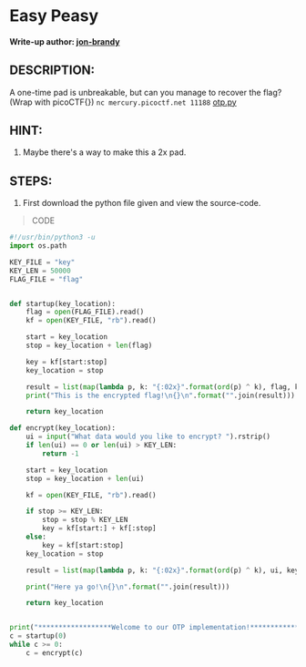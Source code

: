 # Easy Peasy
#### Write-up author: [jon-brandy](https://github.com/jon-brandy)
## DESCRIPTION:
A one-time pad is unbreakable, but can you manage to recover the flag? 
(Wrap with picoCTF{}) `nc mercury.picoctf.net 11188` [otp.py](https://github.com/jon-brandy/CTF-WRITE-UP/blob/fee9da0a6e797eaaa7902bc0dc645396ca97a3b7/Asset/Easy%20Peasy/otp.py)
## HINT:
1. Maybe there's a way to make this a 2x pad.
## STEPS:
1. First download the python file given and view the source-code.

> CODE

```py
#!/usr/bin/python3 -u
import os.path

KEY_FILE = "key"
KEY_LEN = 50000
FLAG_FILE = "flag"


def startup(key_location):
	flag = open(FLAG_FILE).read()
	kf = open(KEY_FILE, "rb").read()

	start = key_location
	stop = key_location + len(flag)

	key = kf[start:stop]
	key_location = stop

	result = list(map(lambda p, k: "{:02x}".format(ord(p) ^ k), flag, key))
	print("This is the encrypted flag!\n{}\n".format("".join(result)))

	return key_location

def encrypt(key_location):
	ui = input("What data would you like to encrypt? ").rstrip()
	if len(ui) == 0 or len(ui) > KEY_LEN:
		return -1

	start = key_location
	stop = key_location + len(ui)

	kf = open(KEY_FILE, "rb").read()

	if stop >= KEY_LEN:
		stop = stop % KEY_LEN
		key = kf[start:] + kf[:stop]
	else:
		key = kf[start:stop]
	key_location = stop

	result = list(map(lambda p, k: "{:02x}".format(ord(p) ^ k), ui, key))

	print("Here ya go!\n{}\n".format("".join(result)))

	return key_location


print("******************Welcome to our OTP implementation!******************")
c = startup(0)
while c >= 0:
	c = encrypt(c)

```
